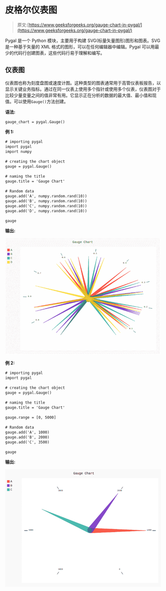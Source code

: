 # 皮格尔仪表图

> 原文:[https://www.geeksforgeeks.org/gauge-chart-in-pygal/](https://www.geeksforgeeks.org/gauge-chart-in-pygal/)

Pygal 是一个 Python 模块，主要用于构建 SVG(标量矢量图形)图形和图表。SVG 是一种基于矢量的 XML 格式的图形，可以在任何编辑器中编辑。Pygal 可以用最少的代码行创建图表，这些代码行易于理解和编写。

## 仪表图

仪表图也称为刻度盘图或速度计图。这种类型的图表通常用于高管仪表板报告，以显示关键业务指标。通过在同一仪表上使用多个指针或使用多个仪表，仪表图对于比较少量变量之间的值非常有用。它显示正在分析的数据的最大值、最小值和现值。可以使用`Gauge()`方法创建。

**语法:**

```
gauge_chart = pygal.Gauge()
```

**例 1:**

```
# importing pygal
import pygal
import numpy

# creating the chart object
gauge = pygal.Gauge()

# naming the title
gauge.title = 'Gauge Chart'        

# Random data
gauge.add('A', numpy.random.rand(10))
gauge.add('B', numpy.random.rand(10))
gauge.add('C', numpy.random.rand(10))
gauge.add('D', numpy.random.rand(10))

gauge
```

**输出:**

![](img/c003a81267bc05d4775901b029a14863.png)

**例 2:**

```
# importing pygal
import pygal

# creating the chart object
gauge = pygal.Gauge()

# naming the title
gauge.title = 'Gauge Chart'     

gauge.range = [0, 5000]

# Random data
gauge.add('A', 1000)
gauge.add('B', 2000)
gauge.add('C', 3500)

gauge
```

**输出:**

![](img/03a943e7c23d3981d2655c5132b27327.png)